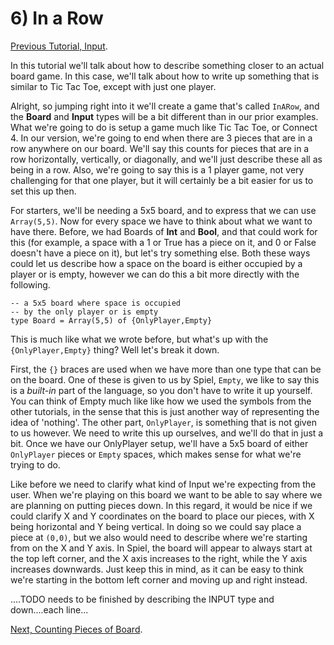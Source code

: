 # 6) In a Row

[Previous Tutorial, Input](Input).

In this tutorial we'll talk about how to describe something closer to an actual board game. In this case, we'll talk about how to write up something that is similar to Tic Tac Toe, except with just one player.

Alright, so jumping right into it we'll create a game that's called `InARow`, and the **Board** and **Input** types will be a bit different than in our prior examples. What we're going to do is setup a game much like Tic Tac Toe, or Connect 4. In our version, we're going to end when there are 3 pieces that are in a row anywhere on our board. We'll say this counts for pieces that are in a row horizontally, vertically, or diagonally, and we'll just describe these all as being in a row. Also, we're going to say this is a 1 player game, not very challenging for that one player, but it will certainly be a bit easier for us to set this up then.

For starters, we'll be needing a 5x5 board, and to express that we can use `Array(5,5)`. Now for every space we have to think about what we want to have there. Before, we had Boards of **Int** and **Bool**, and that could work for this (for example, a space with a 1 or True has a piece on it, and 0 or False doesn't have a piece on it), but let's try something else. Both these ways could let us describe how a space on the board is either occupied by a player or is empty, however we can do this a bit more directly with the following.
```
-- a 5x5 board where space is occupied
-- by the only player or is empty
type Board = Array(5,5) of {OnlyPlayer,Empty}
```
This is much like what we wrote before, but what's up with the `{OnlyPlayer,Empty}` thing? Well let's break it down.

First, the `{}` braces are used when we have more than one type that can be on the board. One of these is given to us by Spiel, `Empty`, we like to say this is a *built-in* part of the language, so you don't have to write it up yourself. You can think of Empty much like like how we used the symbols from the other tutorials, in the sense that this is just another way of representing the idea of 'nothing'. The other part, `OnlyPlayer`, is something that is not given to us however. We need to write this up ourselves, and we'll do that in just a bit. Once we have our OnlyPlayer setup, we'll have a 5x5 board of either `OnlyPlayer` pieces or `Empty` spaces, which makes sense for what we're trying to do.

Like before we need to clarify what kind of Input we're expecting from the user. When we're playing on this board we want to be able to say where we are planning on putting pieces down. In this regard, it would be nice if we could clarify X and Y coordinates on the board to place our pieces, with X being horizontal and Y being vertical. In doing so we could say place a piece at `(0,0)`, but we also would need to describe where we're starting from on the X and Y axis. In Spiel, the board will appear to always start at the top left corner, and the X axis increases to the right, while the Y axis increases downwards. Just keep this in mind, as it can be easy to think we're starting in the bottom left corner and moving up and right instead.

....TODO needs to be finished by describing the INPUT type and down....each line...

[Next, Counting Pieces of Board](BoardCount).
